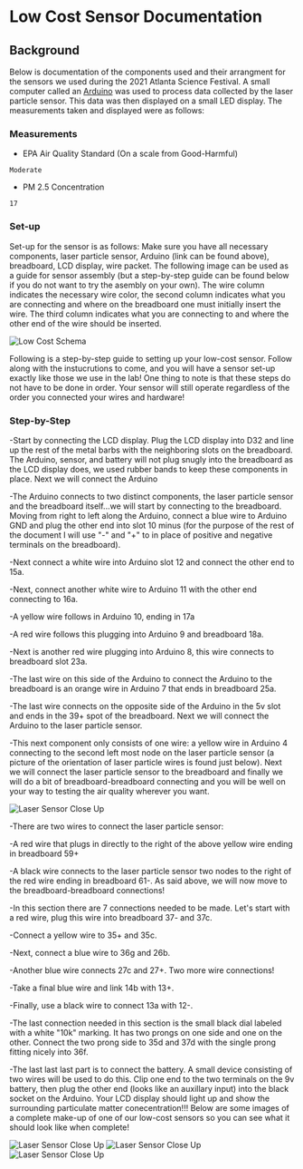 # Low Cost Sensor Documentation

## Background
Below is documentation of the components used and their arrangment for the sensors we used during the 2021 Atlanta Science Festival. A small computer called an [Arduino](https://store.arduino.cc/usa/mkr2uno-adapter) was used to process data collected by the laser particle sensor. This data was then displayed on a small LED display. The measurements taken and displayed were as follows:

### Measurements
* EPA Air Quality Standard (On a scale from Good-Harmful)
```
Moderate
``` 
* PM 2.5 Concentration
```
17
```
### Set-up
Set-up for the sensor is as follows: 
Make sure you have all necessary components, laser particle sensor, Arduino (link can be found above), breadboard, LCD display, wire packet. The following image can be used as a guide for sensor assembly (but a step-by-step guide can be found below if you do not want to try the asembly on your own). The wire column indicates the necessary wire color, the second column indicates what you are connecting and where on the breadboard one must initially insert the wire. The third column indicates what you are connecting to and where the other end of the wire should be inserted. 

![Low Cost Schema](https://github.com/EmoryAir/EmoryAir.github.io/blob/Low_cost_schema/images/Low_Cost_Schema.png)

Following is a step-by-step guide to setting up your low-cost sensor. Follow along with the instucrutions to come, and you will have a sensor set-up exactly like those we use in the lab! One thing to note is that these steps do not have to be done in order. Your sensor will still operate regardless of the order you connected your wires and hardware!


### Step-by-Step
-Start by connecting the LCD display. Plug the LCD display into D32 and line up the rest of the metal barbs with the neighboring slots on the breadboard. The Arduino, sensor, and battery will not plug snugly into the breadboard as the LCD display does, we used rubber bands to keep these components in place. Next we will connect the Arduino

-The Arduino connects to two distinct components, the laser particle sensor and the breadboard itself...we will start by connecting to the breadboard. Moving from right to left along the Arduino, connect a blue wire to Arduino GND and plug the other end into slot 10 minus (for the purpose of the rest of the document I will use "-" and "+" to in place of positive and negative terminals on the breadboard). 

-Next connect a white wire into Arduino slot 12 and connect the other end to 15a. 

-Next, connect another white wire to Arduino 11 with the other end connecting to 16a. 

-A yellow wire follows in Arduino 10, ending in 17a

-A red wire follows this plugging into Arduino 9 and breadboard 18a. 

-Next is another red wire plugging into Arduino 8, this wire connects to breadboard slot 23a. 

-The last wire on this side of the Arduino to connect the Arduino to the breadboard is an orange wire in Arduino 7 that ends in breadboard 25a. 

-The last wire connects on the opposite side of the Arduino in the 5v slot and ends in the 39+ spot of the breadboard. Next we will connect the Arduino to the laser particle sensor.

-This next component only consists of one wire: a yellow wire in Arduino 4 connecting to the second left most node on the laser particle sensor (a picture of the orientation of laser particle wires is found just below). Next we will connect the laser particle sensor to the breadboard and finally we will do a bit of breadboard-breadboard connecting and you will be well on your way to testing the air quality wherever you want.

![Laser Sensor Close Up](https://github.com/EmoryAir/EmoryAir.github.io/blob/Low_cost_schema/images/IMG-1246.jpg)

-There are two wires to connect the laser particle sensor: 

-A red wire that plugs in directly to the right of the above yellow wire ending in breadboard 59+ 

-A black wire connects to the laser particle sensor two nodes to the right of the red wire ending in breadboard 61-. As said above, we will now move to the breadboard-breadboard connections!

-In this section there are 7 connections needed to be made. Let's start with a red wire, plug this wire into breadboard 37- and 37c. 

-Connect a yellow wire to 35+ and 35c. 

-Next, connect a blue wire to 36g and 26b. 

-Another blue wire connects 27c and 27+. Two more wire connections! 

-Take a final blue wire and link 14b with 13+. 

-Finally, use a black wire to connect 13a with 12-. 

-The last connection needed in this section is the small black dial labeled with a white "10k" marking. It has two prongs on one side and one on the other. Connect the two prong side to 35d and 37d with the single prong fitting nicely into 36f. 

-The last last last part is to connect the battery. A small device consisting of two wires will be used to do this. Clip one end to the two terminals on the 9v battery, then plug the other end (looks like an auxillary input) into the black socket on the Arduino. Your LCD display should light up and show the surrounding particulate matter conecentration!!! Below are some images of a complete make-up of one of our low-cost sensors so you can see what it should look like when complete!

![Laser Sensor Close Up](https://github.com/EmoryAir/EmoryAir.github.io/blob/Low_cost_schema/images/IMG-1103.jpg)
![Laser Sensor Close Up](https://github.com/EmoryAir/EmoryAir.github.io/blob/Low_cost_schema/images/IMG-1104.jpg)
![Laser Sensor Close Up](https://github.com/EmoryAir/EmoryAir.github.io/blob/Low_cost_schema/images/IMG-1105.jpg)





